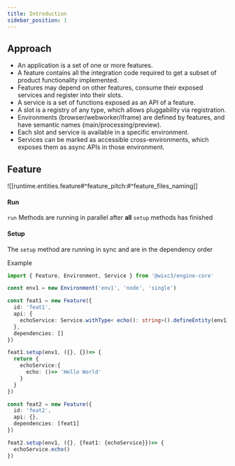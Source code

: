 ```yaml
---
title: Introduction
sidebar_position: 1
---
```

## Approach

- An application is a set of one or more features.
- A feature contains all the integration code required to get a subset of product functionality implemented.
- Features may depend on other features, consume their exposed services and register into their slots.
- A service is a set of functions exposed as an API of a feature.
- A slot is a registry of any type, which allows pluggability via registration.
- Environments (browser/webworker/iframe) are defined by features, and have semantic names (main/processing/preview).
- Each slot and service is available in a specific environment.
- Services can be marked as accessible cross-environments, which exposes them as async APIs in those environment.

## Feature

![[runtime.entities.feature#^feature_pitch:#^feature_files_naming]]

#### Run

`run` Methods are running in parallel after **all** `setup` methods has finished

#### Setup

The `setup` method are running in sync and are in the dependency order

Example

```typescript
import { Feature, Environment, Service } from '@wixc3/engine-core'

const env1 = new Environment('env1', 'node', 'single')

const feat1 = new Feature({
  id: 'feat1',
  api: {
    echoService: Service.withType< echo(): string>().defineEntity(env1)
  },
  dependencies: []
})

feat1.setup(env1, ({}, {})=> {
  return {
    echoService:{
      echo: ()=> 'Hello World'
    }
  }
})

const feat2 = new Feature({
  id: 'feat2',
  api: {},
  dependencies: [feat1]
})

feat2.setup(env1, ({}, {feat1: {echoService}})=> {
  echoService.echo()
})
```
